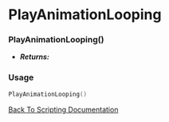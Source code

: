 # PlayAnimationLooping

### PlayAnimationLooping()
- ***Returns:*** 

### Usage

```Lua
PlayAnimationLooping()
```


[Back To Scripting Documentation](../README.md)
